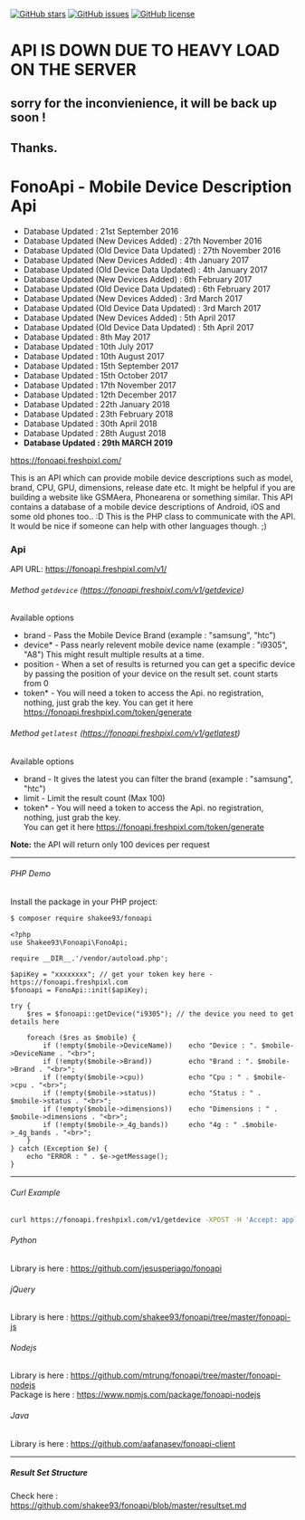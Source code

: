 [![GitHub stars](https://img.shields.io/github/stars/shakee93/fonoapi.svg)](https://github.com/shakee93/fonoapi/stargazers)
[![GitHub issues](https://img.shields.io/github/issues/shakee93/fonoapi.svg)](https://github.com/shakee93/fonoapi/issues)
[![GitHub license](https://img.shields.io/badge/license-MIT-blue.svg)](https://raw.githubusercontent.com/shakee93/fonoapi/master/LICENSE)

# API IS DOWN DUE TO HEAVY LOAD ON THE SERVER
## sorry for the inconvienience, it will be back up soon !
## Thanks.

# FonoApi - Mobile Device Description Api

* Database Updated : 21st September 2016
* Database Updated (New Devices Added) : 27th November 2016
* Database Updated (Old Device Data Updated) : 27th November 2016
* Database Updated (New Devices Added) : 4th January 2017
* Database Updated (Old Device Data Updated) : 4th January 2017
* Database Updated (New Devices Added) : 6th February 2017
* Database Updated (Old Device Data Updated) : 6th February 2017
* Database Updated (New Devices Added) : 3rd March 2017
* Database Updated (Old Device Data Updated) : 3rd March 2017
* Database Updated (New Devices Added) : 5th April 2017
* Database Updated (Old Device Data Updated) : 5th April 2017
* Database Updated : 8th May 2017
* Database Updated : 10th July 2017
* Database Updated : 10th August 2017
* Database Updated : 15th September 2017
* Database Updated : 15th October 2017
* Database Updated : 17th November 2017
* Database Updated : 12th December 2017
* Database Updated : 22th January 2018
* Database Updated : 23th February 2018
* Database Updated : 30th April 2018
* Database Updated : 28th August 2018
* <strong>Database Updated : 29th MARCH 2019</strong>

https://fonoapi.freshpixl.com/


This is an API which can provide mobile device descriptions such as model, brand, CPU, GPU, dimensions, release date etc. It might be helpful if you are building a website like GSMAera, Phonearena or something similar. This API contains a database of a mobile device descriptions of Android, iOS and some old phones too.. :D
This is the PHP class to communicate with the API. It would be nice if someone can help with other languages though. ;)

### Api

API URL: https://fonoapi.freshpixl.com/v1/

###### Method `getdevice` (https://fonoapi.freshpixl.com/v1/getdevice)

Available options
  - brand - 
       Pass the Mobile Device Brand (example : "samsung", "htc")
  - device* - 
       Pass nearly relevent mobile device name (example : "i9305", "A8") 
       This might result multiple results at a time.
  - position -
       When a set of results is returned you can get a specific device by passing the position of your device on the result set. count starts from 0
  - token* -
        You will need a token to access the Api. no registration, nothing, just grab the key.
        You can get it here https://fonoapi.freshpixl.com/token/generate

###### Method `getlatest` (https://fonoapi.freshpixl.com/v1/getlatest)

Available options
  - brand - 
       It gives the latest you can filter the brand (example : "samsung", "htc")
  - limit - 
       Limit the result count (Max 100)
  - token* -
       You will need a token to access the Api. no registration, nothing, just grab the key.<br>
       You can get it here https://fonoapi.freshpixl.com/token/generate

<strong>Note:</strong> the API will return only 100 devices per request

------

###### PHP Demo

Install the package in your PHP project:

```bash
$ composer require shakee93/fonoapi
```

```
<?php
use Shakee93\Fonoapi\FonoApi;

require __DIR__.'/vendor/autoload.php';

$apiKey = "xxxxxxxx"; // get your token key here - https://fonoapi.freshpixl.com
$fonoapi = FonoApi::init($apiKey);

try {
    $res = $fonoapi::getDevice("i9305"); // the device you need to get details here

    foreach ($res as $mobile) {
        if (!empty($mobile->DeviceName)) 	echo "Device : ". $mobile->DeviceName . "<br>";
        if (!empty($mobile->Brand)) 		echo "Brand : ". $mobile->Brand . "<br>";
        if (!empty($mobile->cpu)) 			echo "Cpu : " . $mobile->cpu . "<br>";
        if (!empty($mobile->status)) 		echo "Status : " . $mobile->status . "<br>";
        if (!empty($mobile->dimensions)) 	echo "Dimensions : " . $mobile->dimensions . "<br>";
        if (!empty($mobile->_4g_bands)) 	echo "4g : " .$mobile->_4g_bands . "<br>";
    }
} catch (Exception $e) {
    echo "ERROR : " . $e->getMessage();
}
```
------

###### Curl Example

```bash
curl https://fonoapi.freshpixl.com/v1/getdevice -XPOST -H 'Accept: application/json' -d 'token=YOUR_TOKEN_HERE&limit=5&device=A8'
```

###### Python

Library is here : https://github.com/jesusperiago/fonoapi

###### jQuery

Library is here : https://github.com/shakee93/fonoapi/tree/master/fonoapi-js

###### Nodejs

Library is here : https://github.com/mtrung/fonoapi/tree/master/fonoapi-nodejs  
Package is here : https://www.npmjs.com/package/fonoapi-nodejs

###### Java
 Library is here : https://github.com/aafanasev/fonoapi-client

------

##### Result Set Structure

Check here : https://github.com/shakee93/fonoapi/blob/master/resultset.md
